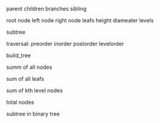 parent
children
branches
sibling

root node
left node
right node
leafs
height
diameater
levels

subtree

traversal:
preorder
inorder
postorder
levelorder

build_tree

summ of all nodes

sum of all leafs

sum of kth level nodes

total nodes


subtree in binary tree
